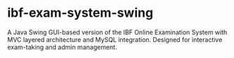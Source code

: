 # ibf-exam-system-swing
A Java Swing GUI-based version of the IBF Online Examination System with MVC layered architecture and MySQL integration. Designed for interactive exam-taking and admin management.
